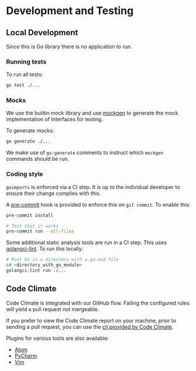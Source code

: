 <!--
Copyright (C) 2020-2021 Arm Limited or its affiliates and Contributors. All rights reserved.
SPDX-License-Identifier: Apache-2.0
-->
# Development and Testing
## Local Development
 
Since this is Go library there is no application to run.
 
### Running tests

To run all tests:
```bash
go test ./...
```

### Mocks

We use the builtin mock library and use [mockgen](https://github.com/golang/mock#running-mockgen) to generate the mock implementation of Interfaces for testing.

To generate mocks:
```bash
go generate ./...
```

We make use of `go:generate` comments to instruct which `mockgen` commands should be run.
 
### Coding style
 
`goimports` is enforced via a CI step.
It is up to the individual developer to ensure their change complies with this.

A [pre-commit](https://pre-commit.com/) hook is provided to enforce this on `git commit`.
To enable this:
```bash
pre-commit install

# Test that it works
pre-commit run --all-files
```
 
Some additional static analysis tools are run in a CI step.
This uses [golangci-lint](https://golangci-lint.run/). To run this locally:
```bash
# Must be in a directory with a go.mod file
cd <directory_with_go_module>
golangci-lint run ./...
``` 

## Code Climate

Code Climate is integrated with our GitHub flow. Failing the configured rules will yield a pull request not mergeable.

If you prefer to view the Code Climate report on your machine, prior to sending a pull request, you can use the [cli provided by Code Climate](https://docs.codeclimate.com/docs/command-line-interface).

Plugins for various tools are also available:
  - [Atom](https://docs.codeclimate.com/docs/code-climate-atom-package)
  - [PyCharm](https://plugins.jetbrains.com/plugin/13306-code-cleaner-with-code-climate-cli)
  - [Vim](https://docs.codeclimate.com/docs/vim-plugin)
